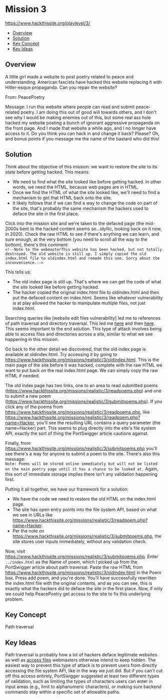 # Mission 3
https://www.hackthissite.org/playlevel/3/

- [Overview](#overview)
- [Solution](#solution)
- [Key Concept](#key-concept)
- [Key Ideas](#key-ideas)

## Overview
A little girl made a website to post poetry related to peace and understanding. American fascists have hacked this website replacing it with Hitler-esque propaganda. Can you repair the website?

From: PeacePoetry

Message: I run this website where people can read and submit peace-related poetry. I am doing this out of good will towards others, and I don't see why I would be making enemies out of this, but some real ass hole hacked my website posting a bunch of ignorant aggressive propaganda on the front page. And I made that website a while ago, and I no longer have access to it. Do you think you can hack in and change it back? Please? Oh, and bonus points if you message me the name of the bastard who did this!

## Solution
Think about the objective of this mission: we want to restore the site to its state before getting hacked. This means:
* We need to find what the site looked like before getting hacked. In other words, we need the HTML, because web pages are in HTML.
* Once we find the HTML of what the site looked like, we'll need to find a mechanism to get that HTML back onto the site.
* It likely follows that if we can find a way to change the code on part of the site, that's probably the same mechanism the hackers used to deface the site in the first place.

Click into the mission site and we're taken to the defaced page (the mid-2000s bent to the hacked content seems so...idyllic, looking back on it now, in 2020). Check the raw HTML to see if there's anything we can learn, and sure enough, at the very bottom (you need to scroll all the way to the bottom), there's this comment:  
`<!--Note to the webmasterThis website has been hacked, but not totally destroyed. The old website is still up. I simply copied the old index.html file to oldindex.html and remade this one. Sorry about the inconvenience.-->`

This tells us:
* The old index page is still up. That's where we can get the code of what the site looked like before getting hacked.
* The hacker copied the original index.html file to oldindex.html and then put the defaced content on index.html. Seems like whatever vulnerability is at play allowed the hacker to manipulate multiple files, not just index.html.

Searching queries like [website edit files vulnerability] led me to references of path traversal and directory traversal. This led me [here](https://portswigger.net/web-security/file-path-traversal) and then [here](https://owasp.org/www-community/attacks/Path_Traversal). This seems important to the end solution. This type of attack involves being able to access files and directories across a site, similar to what we see happening in this mission.

Go back to the other detail we discovered, that the old index page is available at oldindex.html. Try accessing it by going to https://www.hackthissite.org/missions/realistic/3/oldindex.html. This is the main page of the site before it was hacked, complete with the raw HTML we want to put back on the real index.html page. We can simply copy the raw HTML if needed.

The old index page has two links, one to an area to read submitted poems (https://www.hackthissite.org/missions/realistic/3/readpoems.php) and one to submit a new poem (https://www.hackthissite.org/missions/realistic/3/submitpoems.php). If you click any of the poems from https://www.hackthissite.org/missions/realistic/3/readpoems.php, like https://www.hackthissite.org/missions/realistic/3/readpoem.php?name=Hacker, you'll see the resulting URL contains a query parameter (the name=Hacker) part. This seems to plug directly into the site's file system API, exactly the sort of thing the PortSwigger article cautions against.

Finally, from https://www.hackthissite.org/missions/realistic/3/submitpoems.php you'll see there's a way for anyone to submit a poem to the site. There's also this message:  
`Note: Poems will be stored online immediately but will not be listed on the main poetry page until it has a chance to be looked at.`
Again, this sort of immediate storage implies there isn't any validation happening first.

Putting it all together, we have our framework for a solution:
* We have the code we need to restore the old HTML on the index.html page.
* The site has open entry points into the file system API, based on what we see in URLs like https://www.hackthissite.org/missions/realistic/3/readpoem.php?name=Hacker.
* Per the note on https://www.hackthissite.org/missions/realistic/3/submitpoems.php, the site stores user inputs immediately, without any validation check.

Now, visit https://www.hackthissite.org/missions/realistic/3/submitpoems.php. Enter `../index.html` as the Name of poem, which I picked up from the PortSwigger article about path traversal. Paste the raw HTML from https://www.hackthissite.org/missions/realistic/3/oldindex.html in the Poem box. Press add poem, and you're done. You’ll have successfully rewritten the index.html file with the original contents, and as you can see, this is exactly what the hackers did to deface the site in the first place. Now, if only we could help PeacePoetry get access to the site to fix this underlying problem.

## Key Concept
Path traversal

## Key Ideas
Path traversal is probably how a lot of hackers deface legitimate websites as well as [access files](https://hackernoon.com/the-power-of-directory-traversal-93e8dfd608ef) webmasters otherwise intend to keep hidden. The easiest way to prevent this type of attack is to prevent users from directly accessing the file system API, like in the way we just did. But if you can't cut off this access entirely, PortSwigger suggested at least two different types of validation, such as limiting the types of characters users can enter in input areas (e.g., limit to alphanumeric characters), or making sure backend commands stay within a specific set of allowable paths.
